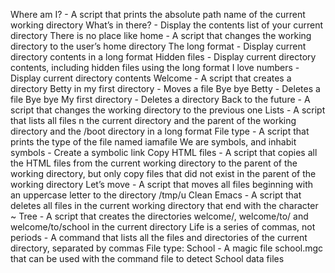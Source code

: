 Where am I? - A script that prints the absolute path name of the current working directory
What’s in there? - Display the contents list of your current directory
There is no place like home - A script that changes the working directory to the user’s home directory
The long format - Display current directory contents in a long format
Hidden files - Display current directory contents, including hidden files using the long format
I love numbers - Display current directory contents
Welcome - A script that creates a directory 
Betty in my first directory - Moves a file
Bye bye Betty - Deletes a file
Bye bye My first directory - Deletes a directory
Back to the future - A script that changes the working directory to the previous one
Lists - A script that lists all files n the current directory and the parent of the working directory and the /boot directory in a long format
File type - A script that prints the type of the file named iamafile
 We are symbols, and inhabit symbols - Create a symbolic link
Copy HTML files - A script that copies all the HTML files from the current working directory to the parent of the working directory, but only copy files that did not exist in the parent of the working directory
Let’s move - A script that moves all files beginning with an uppercase letter to the directory /tmp/u
Clean Emacs - A script that deletes all files in the current working directory that end with the character ~
Tree - A script that creates the directories welcome/, welcome/to/ and welcome/to/school in the current directory
 Life is a series of commas, not periods - A command that lists all the files and directories of the current directory, separated by commas
File type: School -  A magic file school.mgc that can be used with the command file to detect School data files
